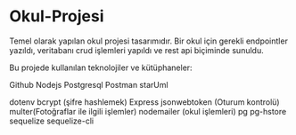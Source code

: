 ﻿# Okul-Projesi

Temel olarak yapılan okul projesi tasarımıdır. Bir okul için gerekli
endpointler yazıldı, veritabanı crud işlemleri yapıldı ve rest api biçiminde
sunuldu.

Bu projede kullanılan teknolojiler ve kütüphaneler:

Github
Nodejs
Postgresql
Postman
starUml

dotenv
bcrypt (şifre hashlemek)
Express
jsonwebtoken (Oturum kontrolü)
multer(Fotoğraflar ile ilgili işlemler)
nodemailer (okul işlemleri)
pg
pg-hstore
sequelize
sequelize-cli
